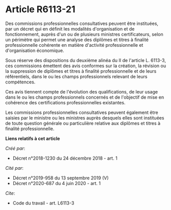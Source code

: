# Article R6113-21

Des commissions professionnelles consultatives peuvent être instituées, par un décret qui en définit les modalités
d'organisation et de fonctionnement, auprès d'un ou de plusieurs ministres certificateurs, selon un périmètre qui permet une
analyse des diplômes et titres à finalité professionnelle cohérente en matière d'activité professionnelle et d'organisation
économique. 

Sous réserve des dispositions du deuxième alinéa du II de l'article L. 6113-3, ces commissions émettent des avis conformes
sur la création, la révision ou la suppression de diplômes et titres à finalité professionnelle et de leurs référentiels,
dans le ou les champs professionnels relevant de leurs compétences. 

Ces avis tiennent compte de l'évolution des qualifications, de leur usage dans le ou les champs professionnels concernés et
de l'objectif de mise en cohérence des certifications professionnelles existantes. 

Les commissions professionnelles consultatives peuvent également être saisies par le ministre ou les ministres auprès
desquels elles sont instituées de toute question générale ou particulière relative aux diplômes et titres à finalité
professionnelle.

**Liens relatifs à cet article**

_Créé par_:

  - Décret n°2018-1230 du 24 décembre 2018 - art. 1

_Cité par_:

  - Décret n°2019-958 du 13 septembre 2019 (V)
  - Décret n°2020-687 du 4 juin 2020 - art. 1

_Cite_:

  - Code du travail - art. L6113-3
